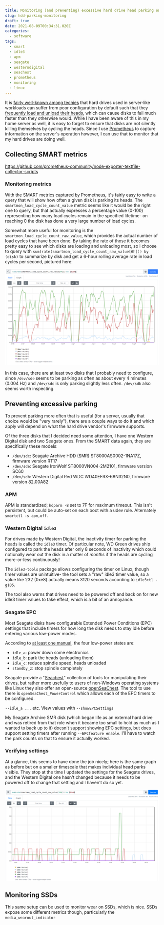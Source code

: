 ```yaml
---
title: Monitoring (and preventing) excessive hard drive head parking on Linux
slug: hdd-parking-monitoring
draft: true
date: 2021-08-09T00:34:31.020Z
categories:
  - software
tags:
  - smart
  - idle3
  - apm
  - seagate
  - westerndigital
  - seachest
  - prometheus
  - monitoring
  - linux
---
```

 It is [fairly well-known among techies](https://mobile.twitter.com/marcan42/status/1423974853955125250) that hard drives used in server-like workloads can suffer from poor configuration by default such that they [frequently load and unload their heads](https://superuser.com/questions/840851/how-much-load-cycle-count-can-my-hard-drive-hypotethically-sustain), which can cause disks to fail much faster than they otherwise would. While I have been aware of this in my home server as well, it is easy to forget to ensure that disks are not silently killing themselves by cycling the heads. Since I use [Prometheus](https://prometheus.io/) to capture information on the server's operation however, I can use that to monitor that my hard drives are doing well.

## Collecting SMART metrics

https://github.com/prometheus-community/node-exporter-textfile-collector-scripts

### Monitoring metrics

With the SMART metrics captured by Prometheus, it's fairly easy to write a query that will show how often a given disk is parking its heads. The `smartmon_load_cycle_count_value` metric seems like it would be the right one to query, but that actually expresses a percentage value (0-100) representing how many load cycles remain in the specified lifetime- on reaching 0 the disk has done a very large number of load cycles.

Somewhat more useful for monitoring is the `smartmon_load_cycle_count_raw_value`, which provides the actual number of load cycles that have been done. By taking the rate of those it becomes pretty easy to see which disks are loading and unloading most, so I choose to query with `sum(rate(smartmon_load_cycle_count_raw_value[6h])) by (disk)` to summarize by disk and get a 6-hour rolling average rate in load cycles per second, pictured here:

![A Prometheus console plotting load cycle rates per disk for five disks over a period of two weeks. Three of them have nonzero rates, with /dev/sde peaking at about 4 millicycles per second, /dev/sdc around 3 millicycles per second, and /dev/sdb at a much lower maximum rate of about 0.5 millicycles per second. The remaining two disks are at zero across the entire time range.](prometheus-load-cycles-fs8.png)

In this case, there are at least two disks that I probably need to configure, since `/dev/sde` seems to be parking as often as about every 4 minutes (0.004 Hz) and `/dev/sdc` is only parking slightly less often. `/dev/sdb` also seems worth inspecting.

## Preventing excessive parking

To prevent parking more often that is useful (for a server, usually that choice would be "very rarely"), there are a couple ways to do it and which apply will depend on what the hard drive vendor's firmware supports.

Of the three disks that I decided need some attention, I have one Western Digital disk and two Seagate ones. From the SMART data again, they are specifically these models:

* `/dev/sdc`: Seagate Archive HDD (SMR) ST8000AS0002-1NA17Z, firmware version RT17
* `/dev/sde`: Seagate IronWolf ST8000VN004-2M2101, firmware version SC60
* `/dev/sdb`: Western Digital Red WDC WD40EFRX-68N32N0, firmware version 82.00A82

### APM

APM is standardized; `hdparm -B` set to 7F for maximum timeout. This isn't persistent, but could be auto-set on each boot with a udev rule. Alternately `smartctl -s apm,off`.

### Western Digital `idle3`

For drives made by Western Digital, the inactivity timer for parking the heads is called the `idle3` timer. Of particular note, WD Green drives ship configured to park the heads after only 8 seconds of inactivity which could notionally wear out the disk in a matter of *months* if the heads are cycling more-or-less continuously!

The `idle3-tools` package allows configuring the timer on Linux, though timer values are unintuitive- the tool sets a "raw" idle3 timer value, so a value like 232 (0xe8) actually means 3120 seconds according to `idle3ctl -g105`.

The tool also warns that drives need to be powered off and back on for new idle3 timer values to take effect, which is a bit of an annoyance.

### Seagate EPC

Most Seagate disks have configurable Extended Power Conditions (EPC) settings that include timers for how long the disk needs to stay idle before entering various low-power modes. 

According to [at least one manual](https://www.seagate.com/www-content/product-content/skyhawk/en-us/docs/100855892b.pdf), the four low-power states are:

* `idle_a`: power down some electronics
* `idle_b`: park the heads (unloading them)
* `idle_c`: reduce spindle speed, heads unloaded
* `standby_z`: stop spindle completely

Seagate provide a "[Seachest](https://www.seagate.com/au/en/support/software/seachest/)" collection of tools for manipulating their drives, but rather more usefully to users of non-Windows operating systems like Linux they also offer an open-source [openSeaChest](https://github.com/Seagate/openSeaChest). The tool to use there is `openSeaChest_PowerControl` which allows each of the EPC timers to be configured.

`--idle_a ...` etc. View values with `--showEPCSettings`

My Seagate Archive SMR disk (which began life as an external hard drive and was retired from that role when it became too small to hold as much as I wanted to back up to it) doesn't support showing EPC settings, but does support setting timers after running `--EPCfeature enable`. I'll have to watch the park counts on that to ensure it actually worked.

### Verifying settings

At a glance, this seems to have done the job nicely; here is the same graph as before but on a smaller timescale that makes individual head parks visible. They stop at the time I updated the settings for the Seagate drives, and the Western Digital one hasn't changed because it needs to be powered off to change that setting and I haven't do so yet.

![](prometheus-load-cycles-post-update-fs8.png)

## Monitoring SSDs

This same setup can be used to monitor wear on SSDs, which is nice. SSDs expose some different metrics though, particularly the `media_wearout_indicator`